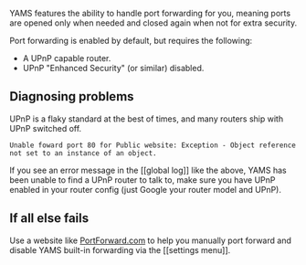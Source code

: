 YAMS features the ability to handle port forwarding for you, meaning ports are opened only when needed and closed again when not for extra security.

Port forwarding is enabled by default, but requires the following:
  * A UPnP capable router.
  * UPnP "Enhanced Security" (or similar) disabled.

## Diagnosing problems

UPnP is a flaky standard at the best of times, and many routers ship with UPnP switched off.

`Unable foward port 80 for Public website: Exception - Object reference not set to an instance of an object.`

If you see an error message in the [[global log]] like the above, YAMS has been unable to find a UPnP router to talk to, make sure you have UPnP enabled in your router config (just Google your router model and UPnP).

## If all else fails

Use a website like [PortForward.com](www.portforward.com) to help you manually port forward and disable YAMS built-in forwarding via the [[settings menu]].